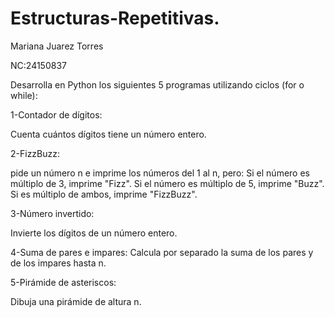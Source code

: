 # Estructuras-Repetitivas.

Mariana Juarez Torres 

NC:24150837

Desarrolla en Python los siguientes 5 programas utilizando ciclos (for o while):

1-Contador de dígitos:

Cuenta cuántos dígitos tiene un número entero.


2-FizzBuzz: 

pide un número n e imprime los números del 1 al n, pero:
Si el número es múltiplo de 3, imprime "Fizz".
Si el número es múltiplo de 5, imprime "Buzz".
Si es múltiplo de ambos, imprime "FizzBuzz".

3-Número invertido:

Invierte los dígitos de un número entero.

4-Suma de pares e impares:
Calcula por separado la suma de los pares y de los impares hasta n.

5-Pirámide de asteriscos:

Dibuja una pirámide de altura n.
